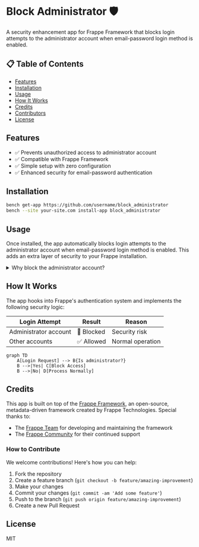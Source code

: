 # Block Administrator 🛡️

A security enhancement app for Frappe Framework that blocks login attempts to the administrator account when email-password login method is enabled.

## 📋 Table of Contents
- [Features](#features)
- [Installation](#installation)
- [Usage](#usage)
- [How It Works](#how-it-works)
- [Credits](#credits)
- [Contributors](#contributors)
- [License](#license)

## Features
- ✅ Prevents unauthorized access to administrator account
- ✅ Compatible with Frappe Framework
- ✅ Simple setup with zero configuration
- ✅ Enhanced security for email-password authentication

## Installation

```bash
bench get-app https://github.com/username/block_administrator
bench --site your-site.com install-app block_administrator
```

## Usage

Once installed, the app automatically blocks login attempts to the administrator account when email-password login method is enabled. This adds an extra layer of security to your Frappe installation.

<details>
<summary>Why block the administrator account?</summary>
<br>
The administrator account has full system access. When email-password authentication is enabled, it becomes a high-value target for brute force attacks. This app helps mitigate that risk by preventing direct login to the administrator account.
</details>

## How It Works

The app hooks into Frappe's authentication system and implements the following security logic:

| Login Attempt | Result | Reason |
|--------------|--------|--------|
| Administrator account | 🚫 Blocked | Security risk |
| Other accounts | ✅ Allowed | Normal operation |

```mermaid
graph TD
    A[Login Request] --> B{Is administrator?}
    B -->|Yes| C[Block Access]
    B -->|No| D[Process Normally]
```

## Credits

This app is built on top of the [Frappe Framework](https://frappeframework.com), an open-source, metadata-driven framework created by Frappe Technologies. Special thanks to:

- The [Frappe Team](https://frappe.io/team) for developing and maintaining the framework
- The [Frappe Community](https://discuss.frappe.io) for their continued support

### How to Contribute

We welcome contributions! Here's how you can help:

1. Fork the repository
2. Create a feature branch (`git checkout -b feature/amazing-improvement`)
3. Make your changes
4. Commit your changes (`git commit -am 'Add some feature'`)
5. Push to the branch (`git push origin feature/amazing-improvement`) 
6. Create a new Pull Request

## License

MIT